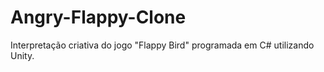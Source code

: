 # Angry-Flappy-Clone
Interpretação criativa do jogo "Flappy Bird" programada em C# utilizando Unity.
